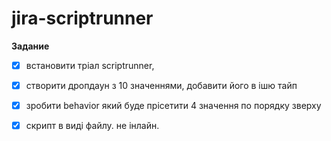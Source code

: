 # jira-scriptrunner

**Задание**

- [x] встановити тріал scriptrunner,
- [x] створити дропдаун з 10 значеннями, добавити його в ішю тайп
- [x] зробити behavior який буде прісетити 4 значення по порядку зверху
- [x] скрипт в виді файлу. не інлайн. 

